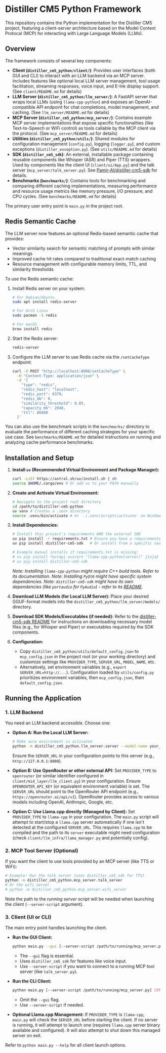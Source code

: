 # Distiller CM5 Python Framework

This repository contains the Python implementation for the Distiller CM5 project, featuring a client-server architecture based on the Model Context Protocal (MCP) for interacting with Large Language Models (LLMs).

## Overview

The framework consists of several key components:

*   **Client (`distiller_cm5_python/client/`)**: Provides user interfaces (both GUI and CLI) to interact with an LLM backend via an MCP server. Includes features like optional local LLM server management, tool usage facilitation, streaming responses, voice input, and E-Ink display support. (See `client/README.md` for details)
*   **LLM Server (`distiller_cm5_python/llm_server/`)**: A FastAPI server that wraps local LLMs (using `llama-cpp-python`) and exposes an OpenAI-compatible API endpoint for chat completions, model management, and caching. (See `llm_server/README.md` for details)
*   **MCP Server (`distiller_cm5_python/mcp_server/`)**: Contains example MCP server implementations that expose specific functionalities (like Text-to-Speech or WiFi control) as tools callable by the MCP client via the protocol. (See `mcp_server/README.md` for details)
*   **Utilities (`distiller_cm5_python/utils/`)**: Shared modules for configuration management (`config.py`), logging (`logger.py`), and custom exceptions (`distiller_exception.py`). (See `utils/README.md` for details)
*   **SDK (`distiller_cm5_sdk`)**: An external, installable package containing reusable components like Whisper (ASR) and Piper (TTS) wrappers. Used by components like the client UI (`client/ui/App.py`) and the talk server (`mcp_server/talk_server.py`). See [Pamir-AI/distiller-cm5-sdk](https://github.com/Pamir-AI/distiller-cm5-sdk/tree/main) for details.
*   **Benchmarks (`benchmarks/`)**: Contains tools for benchmarking and comparing different caching implementations, measuring performance and resource usage metrics like memory pressure, I/O pressure, and CPU cycles. (See `benchmarks/README.md` for details)

The primary user entry point is `main.py` in the project root.

## Redis Semantic Cache

The LLM server now features an optional Redis-based semantic cache that provides:

- Vector similarity search for semantic matching of prompts with similar meanings
- Improved cache hit rates compared to traditional exact-match caching
- Resource management with configurable memory limits, TTL, and similarity thresholds

To use the Redis semantic cache:

1. Install Redis server on your system:
   ```bash
   # For Debian/Ubuntu
   sudo apt install redis-server
   
   # For Arch Linux
   sudo pacman -S redis
   
   # For macOS
   brew install redis
   ```

2. Start the Redis server:
   ```bash
   redis-server
   ```

3. Configure the LLM server to use Redis cache via the `/setCacheType` endpoint:
   ```bash
   curl -X POST "http://localhost:8000/setCacheType" \
     -H "Content-Type: application/json" \
     -d '{
       "type": "redis",
       "redis_host": "localhost",
       "redis_port": 6379,
       "redis_db": 0,
       "similarity_threshold": 0.85,
       "capacity_mb": 2048,
       "ttl": 86400
     }'
   ```

You can also use the benchmark scripts in the `benchmarks/` directory to evaluate the performance of different caching strategies for your specific use case. See `benchmarks/README.md` for detailed instructions on running and analyzing cache performance benchmarks.

## Installation and Setup

1.  **Install `uv` (Recommended Virtual Environment and Package Manager):**
    ```bash
    curl -LsSf https://astral.sh/uv/install.sh | sh
    source $HOME/.cargo/env # Or add uv to your PATH manually
    ```

2.  **Create and Activate Virtual Environment:**
    ```bash
    # Navigate to the project root directory
    cd /path/to/distiller-cm5-python
    uv venv # Creates a .venv directory
    source .venv/bin/activate # Or `.\.venv\Scripts\activate` on Windows
    ```

3.  **Install Dependencies:**
    ```bash
    # Install this project's requirements AND the external SDK
    uv pip install -r requirements.txt # Ensure you have a requirements.txt file
    uv pip install distiller-cm5-sdk   # Or install from a specific source if needed

    # Example manual installs if requirements.txt is missing:
    # uv pip install fastapi uvicorn "llama-cpp-python[server]" jinja2 pydantic PyQt6 QScintilla PyOpenGL mcp nest_asyncio ...
    # uv pip install distiller-cm5-sdk
    ```
    *Note: Installing `llama-cpp-python` might require C++ build tools. Refer to its documentation.*
    *Note: Installing `PyQt6` might have specific system dependencies.*
    *Note: `distiller-cm5-sdk` might have its own dependencies (like `portaudio` for `PyAudio`) - refer to its [README](https://github.com/Pamir-AI/distiller-cm5-sdk/tree/main).*

4.  **Download LLM Models (for Local LLM Server):**
    Place your desired GGUF-format models into the `distiller_cm5_python/llm_server/models/` directory.

5.  **Download SDK Models/Executables (if needed):**
    Refer to the [distiller-cm5-sdk README](https://github.com/Pamir-AI/distiller-cm5-sdk/tree/main) for instructions on downloading necessary model files (e.g., for Whisper and Piper) or executables required by the SDK components.

6.  **Configuration:**
    *   Copy `distiller_cm5_python/utils/default_config.json` to `mcp_config.json` in the project root (or your working directory) and customize settings like `PROVIDER_TYPE`, `SERVER_URL`, `MODEL_NAME`, etc.
    *   Alternatively, set environment variables (e.g., `export SERVER_URL=http://...`). Configuration loaded by `utils/config.py` prioritizes environment variables, then `mcp_config.json`, then `default_config.json`.

## Running the Application

### 1. LLM Backend

You need an LLM backend accessible. Choose one:

*   **Option A: Run the Local LLM Server:**
    ```bash
    # Make sure environment is activated
    python -m distiller_cm5_python.llm_server.server --model-name your_model.gguf
    ```
    Ensure the `SERVER_URL` in your configuration points to this server (e.g., `http://127.0.0.1:8000`).

*   **Option B: Use OpenRouter or other external API:**
    Set `PROVIDER_TYPE` to `openrouter` (or similar identifier configured in `client/mid_layer/llm_client.py`) in your configuration. Ensure `OPENROUTER_API_KEY` (or equivalent environment variable) is set. The `SERVER_URL` should point to the OpenRouter API endpoint (e.g., `https://openrouter.ai/api/v1`). OpenRouter provides access to various models including OpenAI, Anthropic, Google, etc.

*   **Option C: Use Llama.cpp directly (Managed by Client):**
    Set `PROVIDER_TYPE` to `llama-cpp` in your configuration. The `main.py` script will attempt to start/stop a `llama.cpp` server automatically if one isn't detected at the configured `SERVER_URL`. This requires `llama.cpp` to be compiled and the path to its `server` executable might need configuration (check `client/llm_infra/llama_manager.py` and potentially config).

### 2. MCP Tool Server (Optional)

If you want the client to use tools provided by an MCP server (like TTS or WiFi):

```bash
# Example: Run the talk server (uses distiller_cm5_sdk for TTS)
python -m distiller_cm5_python.mcp_server.talk_server
# Or the wifi server
# python -m distiller_cm5_python.mcp_server.wifi_server
```
Note the path to the *running server script* will be needed when launching the client (`--server-script` argument).

### 3. Client (UI or CLI)

The main entry point handles launching the client.

*   **Run the GUI Client:**
    ```bash
    python main.py --gui [--server-script /path/to/running/mcp_server.py] [OTHER_OPTIONS]
    ```
    *   The `--gui` flag is essential.
    *   Uses `distiller_cm5_sdk` for features like voice input.
    *   Use `--server-script` if you want to connect to a running MCP tool server (like `talk_server.py`).

*   **Run the CLI Client:**
    ```bash
    python main.py [--server-script /path/to/running/mcp_server.py] [OTHER_OPTIONS]
    ```
    *   Omit the `--gui` flag.
    *   Use `--server-script` if needed.

*   **Optional Llama.cpp Management:** If `PROVIDER_TYPE` is `llama-cpp`, `main.py` will check the `SERVER_URL` before starting the client. If no server is running, it will attempt to launch one (requires `llama.cpp` server binary available and configured). It will also attempt to shut down this managed server on exit.

Refer to `python main.py --help` for all client launch options.

